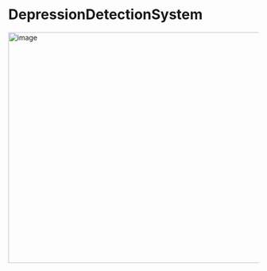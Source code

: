 # DepressionDetectionSystem
<img width="713" height="466" alt="image" src="https://github.com/user-attachments/assets/1fd6227c-a927-4fba-ba55-9e50dcfac97f" />
